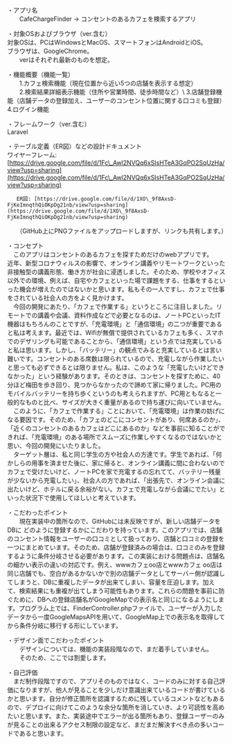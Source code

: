 ・アプリ名  
　　CafeChargeFinder  \-\> コンセントのあるカフェを検索するアプリ

・対象OSおよびブラウザ（ver.含む）  
 対象OSは、PCはWindowsとMacOS、スマートフォンはAndroidとiOS。  
 ブラウザは、GoogleChrome。  
　　verはそれぞれ最新のものを想定。

・機能概要（機能一覧）  
　　1.カフェ検索機能（現在位置から近い5つの店舗を表示する想定）  
　　2.検索結果詳細表示機能（住所や営業時間、徒歩時間など）\\
 3.店舗登録機能（店舗データの登録加え、ユーザーのコンセント位置に関する口コミも登録）
 4.ログイン機能

・フレームワーク（ver.含む）        
       Laravel

・テーブル定義（ER図）などの設計ドキュメント  
       ワイヤーフレーム: [https://drive.google.com/file/d/1Fc\_Awl2NVQq6xSIsHTeA3GqPO2SqUzHa/view?usp=sharing](https://drive.google.com/file/d/1Fc\_Awl2NVQq6xSIsHTeA3GqPO2SqUzHa/view?usp=sharing)

       ER図: [https://drive.google.com/file/d/1XO\_9f8AxsD-FjKeImnqthQiOKpDg21nb/view?usp=sharing](https://drive.google.com/file/d/1XO\_9f8AxsD-FjKeImnqthQiOKpDg21nb/view?usp=sharing)

　　（GitHub上にPNGファイルをアップロードしますが、リンクも共有します。）

・コンセプト  
　このアプリはコンセントのあるカフェを探すためだけのwebアプリです。  
近年、新型コロナウィルスの影響で、オンライン講義やリモートワークといった非接触型の講義形態、働き方が社会に浸透しました。そのため、学校やオフィス以外での環境、例えば、自宅やカフェといった場で課題をする、仕事をするといった機会が増えたのではないかと思います。私もその一人ですし、カフェで仕事をされている社会人の方をよく見かけます。  
　今回の開発にあたり、「カフェで作業する」というところに注目しました。リモートでの講義や会議、資料作成などで必要となるのは、ノートPCといったIT機器はもちろんのことですが、「充電環境」と「通信環境」の二つが重要であると私は考えます。最近では、Wifiが無償で提供されているカフェも多く、スマホでのデザリングも可能であることから、「通信環境」という点では充実していると私は思います。しかし、「バッテリー」の観点でみると充実しているとは言い難いです。コンセントのある席数は限られているので、充電しながら作業したいと思っても必ずできるとは限りません。私は、このような「充電したいけどできなかった」という経験があります。そのときは、コンセントを探すために、40分ほど梅田を歩き回り、見つからなかったので諦めて家に帰りました。PC用のモバイルバッテリーを持ち歩くというのも考えられますが、PC用ともなると一般的なものと比べ、サイズが大きく重量があるので持ち運びに向いていません。  
　このように、「カフェで作業する」ことにおいて、「充電環境」は作業の妨げになる要因です。そのため、「カフェのどこにコンセントがあり、何席あるのか」、「近くのコンセントのあるカフェはどこにあるのか」などを事前に知ることができれば、「充電環境」のある場所でスムーズに作業しやすくなるのではないかと思い、今回の開発にいたりました。  
　ターゲット層は、私と同じ学生の方や社会人の方達です。学生であれば、「何かしらの用事を済ませた後に、家に帰ると、オンライン講義に間に合わないのでカフェで受けたいけど、ノートPCを家で充電するの忘れてて、バッテリー残量が少ないから充電したい」、社会人の方であれば、「出張先で、オンライン会議に出たいけど、ホテルに戻る余裕がない。カフェで充電しながら会議にでたい」といった状況下で使用してほしいと考えています。

・こだわったポイント  
　　現在実装中の箇所なので、GitHubには未反映ですが、新しい店舗データをDBに どのように登録するかにこだわりを持っています。このアプリでは、店舗のコンセント情報をユーザーの口コミとして扱っており、店舗と口コミの登録を一つにまとめています。そのため、店舗が登録済みの場合は、口コミのみを登録するように条件分岐させる必要があります。この実装における問題点は、店舗名の細かい表示の違いの対応です。例え、wwwカフェoo店とwwwカフェ oo店は同じ店舗でも、空白があるかないかで別の店舗データとしてサーバー側が認識してしまうと、DBに重複したデータが出来てしまい、容量を圧迫します。加えて、検索結果にも重複が出てしまう可能性もあります。これらの問題を事前に防ぐために、DBへの登録店舗名がGoogleMapでの表示名と同じになるようにします。プログラム上では、FinderController.phpファイルで、ユーザーが入力したデータから一度GoogleMapsAPIを用いて、GoogleMap上での表示名を取得してから条件分岐に移行する形にしています。

・デザイン面でこだわったポイント  
　　デザインについては、機能の実装段階なので、まだ着手していません。  
　　そのため、ここでは割愛します。

・自己評価  
　まだ制作段階ですので、アプリそのものではなく、コードのみに対する自己評価になりますが、他人が見ることを少しだけ意識出来ているコードが書けているかと思います。自分が修正箇所を認識するために残しているコメントなどもあるので、デプロイに向けてこのような余分な箇所を消していき、より可読性を高めたいと思います。また、実装途中でエラーが出る箇所もあり、登録ユーザーのみが見ることの出来るアクセス制限の設定など、まだまだ解決すべき点の多いコードであると思います。
